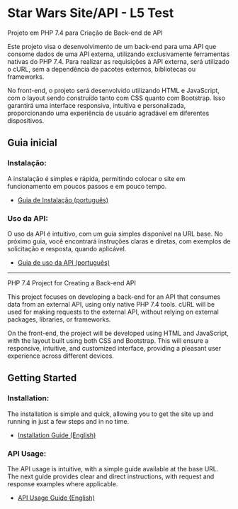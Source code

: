# Star Wars Site/API - L5 Test

Projeto em PHP 7.4 para Criação de Back-end de API

Este projeto visa o desenvolvimento de um back-end para uma API que consome dados de uma API externa, utilizando exclusivamente ferramentas nativas do PHP 7.4. Para realizar as requisições à API externa, será utilizado o cURL, sem a dependência de pacotes externos, bibliotecas ou frameworks.

No front-end, o projeto será desenvolvido utilizando HTML e JavaScript, com o layout sendo construído tanto com CSS quanto com Bootstrap. Isso garantirá uma interface responsiva, intuitiva e personalizada, proporcionando uma experiência de usuário agradável em diferentes dispositivos.<br>


## Guia inicial

### Instalação:

A instalação é simples e rápida, permitindo colocar o site em funcionamento em poucos passos e em pouco tempo.

- [Guia de Instalação (português)](documentation/Portuguese/guia-de-instalacao.md)


### Uso da API:

O uso da API é intuitivo, com um guia simples disponível na URL base. No próximo guia, você encontrará instruções claras e diretas, com exemplos de solicitação e resposta, quando aplicável.

- [Guia de uso da API (português)](documentation/Portuguese/guia_de_uso_da_api.md)

___

PHP 7.4 Project for Creating a Back-end API

This project focuses on developing a back-end for an API that consumes data from an external API, using only native PHP 7.4 tools. cURL will be used for making requests to the external API, without relying on external packages, libraries, or frameworks.

On the front-end, the project will be developed using HTML and JavaScript, with the layout built using both CSS and Bootstrap. This will ensure a responsive, intuitive, and customized interface, providing a pleasant user experience across different devices.<br>

## Getting Started

### Installation:

The installation is simple and quick, allowing you to get the site up and running in just a few steps and in no time.

- [Installation Guide (English)](documentation/English/setup-guide.md)
  
### API Usage:

The API usage is intuitive, with a simple guide available at the base URL. The next guide provides clear and direct instructions, with request and response examples where applicable.

- [API Usage Guide (English)](documentation/English/api_usage_guide.md)


